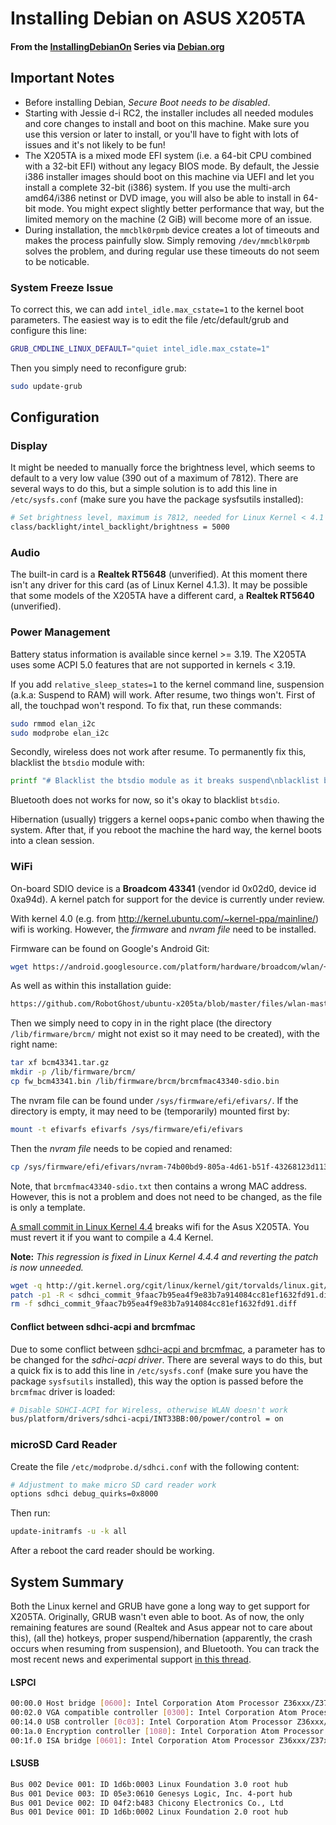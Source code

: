 # Installing Debian on ASUS X205TA
#### From the [InstallingDebianOn](https://wiki.debian.org/InstallingDebianOn/Asus/X205TA) Series via [Debian.org](https://debian.org/)
Important Notes
---
* Before installing Debian, *Secure Boot needs to be disabled*.
* Starting with Jessie d-i RC2, the installer includes all needed modules and core changes to install and boot on this machine. Make sure you use this version or later to install, or you'll have to fight with lots of issues and it's not likely to be fun!
* The X205TA is a mixed mode EFI system (i.e. a 64-bit CPU combined with a 32-bit EFI) without any legacy BIOS mode. By default, the Jessie i386 installer images should boot on this machine via UEFI and let you install a complete 32-bit (i386) system. If you use the multi-arch amd64/i386 netinst or DVD image, you will also be able to install in 64-bit mode. You might expect slightly better performance that way, but the limited memory on the machine (2 GiB) will become more of an issue.
* During installation, the `mmcblk0rpmb` device creates a lot of timeouts and makes the process painfully slow. Simply removing `/dev/mmcblk0rpmb` solves the problem, and during regular use these timeouts do not seem to be noticable.

### System Freeze Issue
To correct this, we can add `intel_idle.max_cstate=1` to the kernel boot parameters. The easiest way is to edit the file /etc/default/grub and configure this line:
```bash
GRUB_CMDLINE_LINUX_DEFAULT="quiet intel_idle.max_cstate=1"
```
Then you simply need to reconfigure grub:
```bash
sudo update-grub
```
Configuration
---
### Display
It might be needed to manually force the brightness level, which seems to default to a very low value (390 out of a maximum of 7812). There are several ways to do this, but a simple solution is to add this line in `/etc/sysfs.conf` (make sure you have the package sysfsutils installed):
```bash
# Set brightness level, maximum is 7812, needed for Linux Kernel < 4.1
class/backlight/intel_backlight/brightness = 5000  
```

### Audio
The built-in card is a **Realtek RT5648** (unverified). At this moment there isn't any driver for this card (as of Linux Kernel 4.1.3). It may be possible that some models of the X205TA have a different card, a **Realtek RT5640** (unverified).

### Power Management
Battery status information is available since kernel >= 3.19. The X205TA uses some ACPI 5.0 features that are not supported in kernels < 3.19. 

If you add `relative_sleep_states=1` to the kernel command line, suspension (a.k.a: Suspend to RAM) will work. After resume, two things won't. First of all, the touchpad won't respond. To fix that, run these commands:
```bash
sudo rmmod elan_i2c
sudo modprobe elan_i2c
```
Secondly, wireless does not work after resume. To permanently fix this, blacklist the `btsdio` module with:
```bash
printf "# Blacklist the btsdio module as it breaks suspend\nblacklist btsdio\n" | sudo tee /etc/modprobe.d/btsdio-blacklist.conf
```
Bluetooth does not works for now, so it's okay to blacklist `btsdio`.

Hibernation (usually) triggers a kernel oops+panic combo when thawing the system. After that, if you reboot the machine the hard way, the kernel boots into a clean session.

### WiFi
On-board SDIO device is a **Broadcom 43341** (vendor id 0x02d0, device id 0xa94d). A kernel patch for support for the device is currently under review.

With kernel 4.0 (e.g. from http://kernel.ubuntu.com/~kernel-ppa/mainline/) wifi is working. However, the *firmware* and *nvram file* need to be installed.

Firmware can be found on Google's Android Git:
```bash
wget https://android.googlesource.com/platform/hardware/broadcom/wlan/+archive/master/bcmdhd/firmware/bcm43341.tar.gz
```
As well as within this installation guide:
```bash
https://github.com/RobotGhost/ubuntu-x205ta/blob/master/files/wlan-master-bcmdhd-firmware-bcm43341.tar.gz
```
Then we simply need to copy in in the right place (the directory `/lib/firmware/brcm/` might not exist so it may need to be created), with the right name:
```bash
tar xf bcm43341.tar.gz
mkdir -p /lib/firmware/brcm/
cp fw_bcm43341.bin /lib/firmware/brcm/brcmfmac43340-sdio.bin
```
The nvram file can be found under `/sys/firmware/efi/efivars/`. If the directory is empty, it may need to be (temporarily) mounted first by:
```bash
mount -t efivarfs efivarfs /sys/firmware/efi/efivars
```
Then the *nvram file* needs to be copied and renamed:
```bash
cp /sys/firmware/efi/efivars/nvram-74b00bd9-805a-4d61-b51f-43268123d113 /lib/firmware/brcm/brcmfmac43340-sdio.txt
```
Note, that `brcmfmac43340-sdio.txt` then contains a wrong MAC address. However, this is not a problem and does not need to be changed, as the file is only a template.

[A small commit in Linux Kernel 4.4](http://git.kernel.org/cgit/linux/kernel/git/torvalds/linux.git/commit/?id=9faac7b95ea4f9e83b7a914084cc81ef1632fd91) breaks wifi for the Asus X205TA. You must revert it if you want to compile a 4.4 Kernel. 

**Note:** *This regression is fixed in Linux Kernel 4.4.4 and reverting the patch is now unneeded.*
```bash
wget -q http://git.kernel.org/cgit/linux/kernel/git/torvalds/linux.git/rawdiff/drivers/mmc/host/sdhci.c?id=9faac7b95ea4f9e83b7a914084cc81ef1632fd91 -O sdhci_commit_9faac7b95ea4f9e83b7a914084cc81ef1632fd91.diff
patch -p1 -R < sdhci_commit_9faac7b95ea4f9e83b7a914084cc81ef1632fd91.diff
rm -f sdhci_commit_9faac7b95ea4f9e83b7a914084cc81ef1632fd91.diff
```
#### Conflict between sdhci-acpi and brcmfmac
Due to some conflict between [sdhci-acpi and brcmfmac](https://bugzilla.kernel.org/show_bug.cgi?id=88061), a parameter has to be changed for the *sdhci-acpi driver*. There are several ways to do this, but a quick fix is to add this line in `/etc/sysfs.conf` (make sure you have the package `sysfsutils` installed), this way the option is passed before the `brcmfmac` driver is loaded:
```bash
# Disable SDHCI-ACPI for Wireless, otherwise WLAN doesn't work
bus/platform/drivers/sdhci-acpi/INT33BB:00/power/control = on
```

### microSD Card Reader
Create the file `/etc/modprobe.d/sdhci.conf` with the following content:
```bash
# Adjustment to make micro SD card reader work
options sdhci debug_quirks=0x8000
```
Then run:
```bash
update-initramfs -u -k all
```
After a reboot the card reader should be working.

System Summary
---
Both the Linux kernel and GRUB have gone a long way to get support for X205TA. Originally, GRUB wasn't even able to boot. As of now, the only remaining features are sound (Realtek and Asus appear not to care about this), (all the) hotkeys, proper suspend/hibernation (apparently, the crash occurs when resuming from suspension), and Bluetooth. You can track the most recent news and experimental support [in this thread](http://ubuntuforums.org/showthread.php?t=2254322).

#### LSPCI
```bash
00:00.0 Host bridge [0600]: Intel Corporation Atom Processor Z36xxx/Z37xxx Series SoC Transaction Register [8086:0f00] (rev 0f)
00:02.0 VGA compatible controller [0300]: Intel Corporation Atom Processor Z36xxx/Z37xxx Series Graphics & Display [8086:0f31] (rev 0f)
00:14.0 USB controller [0c03]: Intel Corporation Atom Processor Z36xxx/Z37xxx Series USB xHCI [8086:0f35] (rev 0f)
00:1a.0 Encryption controller [1080]: Intel Corporation Atom Processor Z36xxx/Z37xxx Series Trusted Execution Engine [8086:0f18] (rev 0f)
00:1f.0 ISA bridge [0601]: Intel Corporation Atom Processor Z36xxx/Z37xxx Series Power Control Unit [8086:0f1c] (rev 0f)
```

#### LSUSB
```bash
Bus 002 Device 001: ID 1d6b:0003 Linux Foundation 3.0 root hub
Bus 001 Device 003: ID 05e3:0610 Genesys Logic, Inc. 4-port hub
Bus 001 Device 002: ID 04f2:b483 Chicony Electronics Co., Ltd 
Bus 001 Device 001: ID 1d6b:0002 Linux Foundation 2.0 root hub
```
